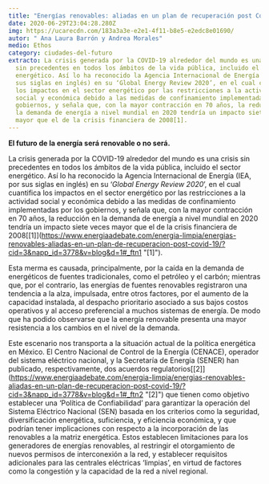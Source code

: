 ```yaml
---
title: "Energías renovables: aliadas en un plan de recuperación post Covid-19"
date: 2020-06-29T23:04:28.280Z
img: https://ucarecdn.com/183a3a3e-e2e1-4f11-b8e5-e2edc8e01690/
autor: " Ana Laura Barrón y Andrea Morales"
medio: Ethos
category: ciudades-del-futuro
extracto: La crisis generada por la COVID-19 alrededor del mundo es una crisis
  sin precedentes en todos los ámbitos de la vida pública, incluido el sector
  energético. Así lo ha reconocido la Agencia Internacional de Energía (IEA, por
  sus siglas en inglés) en su ‘Global Energy Review 2020’, en el cual cuantifica
  los impactos en el sector energético por las restricciones a la actividad
  social y económica debido a las medidas de confinamiento implementadas por los
  gobiernos, y señala que, con la mayor contracción en 70 años, la reducción en
  la demanda de energía a nivel mundial en 2020 tendría un impacto siete veces
  mayor que el de la crisis financiera de 2008[1].
---
```

**El futuro de la energía será renovable o no será.**

La crisis generada por la COVID-19 alrededor del mundo es una crisis sin precedentes en todos los ámbitos de la vida pública, incluido el sector energético. Así lo ha reconocido la Agencia Internacional de Energía (IEA, por sus siglas en inglés) en su ‘*Global Energy Review 2020*’, en el cual cuantifica los impactos en el sector energético por las restricciones a la actividad social y económica debido a las medidas de confinamiento implementadas por los gobiernos, y señala que, con la mayor contracción en 70 años, la reducción en la demanda de energía a nivel mundial en 2020 tendría un impacto siete veces mayor que el de la crisis financiera de 2008[\[1]](https://www.energiaadebate.com/energia-limpia/energias-renovables-aliadas-en-un-plan-de-recuperacion-post-covid-19/?cid=3&napp_id=3778&v=blog&d=1#_ftn1 "\[1]").

Esta merma es causada, principalmente, por la caída en la demanda de energéticos de fuentes tradicionales, como el petróleo y el carbón; mientras que, por el contrario, las energías de fuentes renovables registraron una tendencia a la alza, impulsada, entre otros factores, por el aumento de la capacidad instalada, al despacho prioritario asociado a sus bajos costos operativos y al acceso preferencial a muchos sistemas de energía. De modo que ha podido observarse que la energía renovable presenta una mayor resistencia a los cambios en el nivel de la demanda.

Este escenario nos transporta a la situación actual de la política energética en México. El Centro Nacional de Control de la Energía (CENACE), operador del sistema eléctrico nacional, y la Secretaría de Energía (SENER) han publicado, respectivamente, dos acuerdos regulatorios[\[2]](https://www.energiaadebate.com/energia-limpia/energias-renovables-aliadas-en-un-plan-de-recuperacion-post-covid-19/?cid=3&napp_id=3778&v=blog&d=1#_ftn2 "\[2]") que tienen como objetivo establecer una ‘Política de Confiabilidad’ para garantizar la operación del Sistema Eléctrico Nacional (SEN) basada en los criterios como la seguridad, diversificación energética, suficiencia, y eficiencia económica, y que podrían tener implicaciones con respecto a la incorporación de las renovables a la matriz energética. Estos establecen limitaciones para los generadores de energías renovables, al restringir el otorgamiento de nuevos permisos de interconexión a la red, y establecer requisitos adicionales para las centrales eléctricas ‘limpias’, en virtud de factores como la congestión y la capacidad de la red a nivel regional.